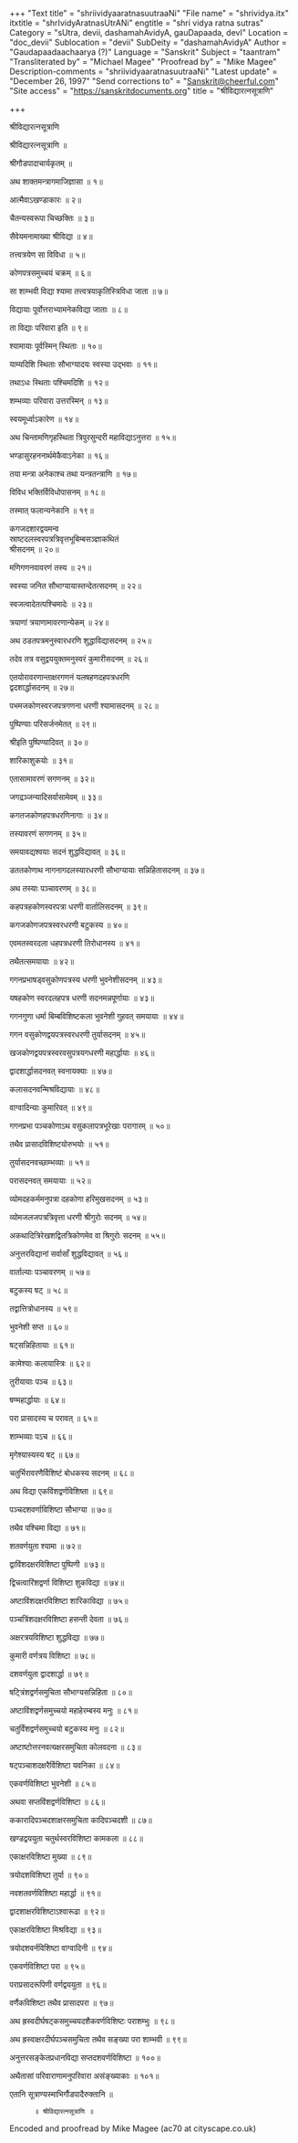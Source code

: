 +++
"Text title" = "shriividyaaratnasuutraaNi"
"File name" = "shrividya.itx"
itxtitle = "shrIvidyAratnasUtrANi"
engtitle = "shri vidya ratna sutras"
Category = "sUtra, devii, dashamahAvidyA, gauDapaada, devI"
Location = "doc_devii"
Sublocation = "devii"
SubDeity = "dashamahAvidyA"
Author = "Gaudapaadaachaarya (?)"
Language = "Sanskrit"
Subject = "taantram"
"Transliterated by" = "Michael Magee"
"Proofread by" = "Mike Magee"
Description-comments = "shriividyaaratnasuutraaNi"
"Latest update" = "December 26, 1997"
"Send corrections to" = "Sanskrit@cheerful.com"
"Site access" = "https://sanskritdocuments.org"
title = "श्रीविद्यारत्नसूत्राणि"

+++
  
 श्रीविद्यारत्नसूत्राणि   
  
श्रीविद्यारत्नसूत्राणि ॥  
  
श्रीगौडपादाचार्यकृतम् ॥  
  
अथ शाक्तमन्त्रागमाजिज्ञासा ॥ १॥  
  
आत्मैवाऽखण्डाकारः ॥ २॥  
  
चैतन्यस्वरूपा चिच्छक्तिः ॥ ३॥  
  
सैवेयमनामाख्या श्रीविद्या ॥ ४॥  
  
तत्त्वत्रयेण सा विविधा ॥ ५॥  
  
कोणपत्रसमुच्चयं चक्रम् ॥ ६॥  
  
सा शाम्भवी विद्या श्यामा तत्त्वत्रयाकृतिस्त्रिविधा जाता ॥ ७॥  
  
विद्यायाः पूर्वोत्तराभ्यामनेकविद्या जाताः ॥ ८॥  
  
ता विद्याः परिवारा इति ॥ ९॥  
  
श्यामायाः पूर्वस्मिन् स्थिताः ॥ १०॥  
  
याम्यदिशि स्थिताः सौभाग्यादयः स्वस्या उद्भवाः ॥ ११॥  
  
तथाऽधः स्थिताः पश्चिमदिशि ॥ १२॥  
  
शम्भव्याः परिवारा उत्तरस्मिन् ॥ १३॥  
  
स्वयमूर्ध्वाऽकारेण ॥ १४॥  
  
अथ चिन्तामणिगृहस्थिता त्रिपुरसुन्दरी महाविद्याऽनुत्तरा ॥ १५॥  
  
भण्डासुरहननार्थमेकैवाऽनेका ॥ १६॥  
  
तया मन्त्रा अनेकाश्च तथा यन्त्रतन्त्राणि ॥ १७॥  
  
विविध भक्तिर्विविधोपासनम् ॥ १८॥  
  
तस्मात् फलान्यनेकानि ॥ १९॥  
  
कगजदशारद्वयमन्व  
स्राष्टदलस्वरपत्रत्रिवृत्तभूबिम्बसञ्ज्ञाकथितं  
श्रीसदनम् ॥ २०॥  
  
मणिगणनवावरणं तस्य ॥ २१॥  
  
स्वस्या जनित सौभाग्यायास्तन्देतत्सदनम् ॥ २२॥  
  
स्वजत्वादेतत्पश्चिमादेः ॥ २३॥  
  
त्रयाणां त्रयाणामावरणान्येकम् ॥ २४॥  
  
अथ ठडतपत्रमनुस्वारधरणि शुद्धाविद्यासदनम् ॥ २५॥  
  
तदेव तत्र वसुद्वययुक्तमनुस्वरं कुमारीसदनम् ॥ २६॥  
  
एतयोरावरणान्ताक्षरगणनं यलषहणदहपत्रधरणि  
 द्वदशार्द्धासदनम् ॥ २७॥  
  
पभमजकोणस्वरजपत्रगणना धरणी श्यामासदनम् ॥ २८॥  
  
पुष्पिण्याः परिसर्जनमेतत् ॥ २९॥  
  
श्रीइति पुष्पिण्यादिवत् ॥ ३०॥  
  
शारिकाशुकयोः ॥ ३१॥  
  
एतासामावरणं सगणनम् ॥ ३२॥  
  
जगद्रञ्जन्यादिसर्वासामेवम् ॥ ३३॥  
  
कगतजकोणहपत्रधरणिनागाः ॥ ३४॥  
  
तस्यावरणं सगणनम् ॥ ३५॥  
  
समयावद्यश्वयाः सदनं शुद्धविद्यावत् ॥ ३६॥  
  
डततकोणाथ नागनागदलस्यारधरणी सौभाग्यायाः सन्निहितासदनम् ॥ ३७॥  
  
अथ तस्याः पञ्चावरणम् ॥ ३८॥  
  
कहपत्रहकोणस्वरपत्रा धरणी वार्तालिसदनम् ॥ ३९॥  
  
कगजकोणजपत्रस्वरधरणी बटुकस्य ॥ ४०॥  
  
एवमतस्वरदला धहपत्रधरणी तिरोधानस्य ॥ ४१॥  
  
तथैतत्समयायाः ॥ ४२॥  
  
गगनप्रभाषड्वसुकोणपत्रस्य धरणी भुवनेशीसदनम् ॥ ४३॥  
  
यषहकोण स्वरदलहपत्र धरणी सदनमन्नपूर्णायाः ॥ ४३॥  
  
गगनगुणा धर्मा बिम्बविशिष्टकला भुवनेशी गुहवत् समयायाः ॥ ४४॥  
  
गगन वसुकोणद्वयपत्रस्वरधरणी तुर्यासदनम् ॥ ४५॥  
  
खजकोणद्वयपत्रस्वरवसुपत्रयगधरणी महार्द्धायाः ॥ ४६॥  
  
द्वादशार्द्धासदनवत् स्वनायक्याः ॥ ४७॥  
  
कलासदनवन्मिश्रविद्यायाः ॥ ४८॥  
  
वाग्वादिन्याः कुमारिवत् ॥ ४९॥  
  
गगनप्रभा पञ्चकोणाऽथ वसुकलापत्रभूरेखाः परागारम् ॥ ५०॥  
  
तथैव प्रासादविशिष्टयोरुभयोः ॥ ५१॥  
  
तुर्यासदनवच्छाम्भव्याः ॥ ५१॥  
  
परासदनवत् समयायाः ॥ ५२॥  
  
व्योमदहकर्ममनुपत्रा दहकोणा हरिमुखसदनम् ॥ ५३॥  
  
व्योमजलजपत्रत्रिवृत्ता धरणी श्रीगुरोः सदनम् ॥ ५४॥  
  
अकथादित्रिरेखशद्वितत्रिकोणमेव वा श्रिगुरोः सदनम् ॥ ५५॥  
  
अनुत्तरविद्यानां सर्वासाँ शुद्धविद्यावत् ॥ ५६॥  
  
वार्ताल्याः पञ्चावरणम् ॥ ५७॥  
  
बटुकस्य षट् ॥ ५८॥  
  
तद्वात्तित्रोधानस्य ॥ ५९॥  
  
भुवनेशी सप्त ॥ ६०॥  
  
षट्सन्निहितायाः ॥ ६१॥  
  
कामेश्याः कलायास्त्रिः ॥ ६२॥  
  
तुरीयायाः पञ्च ॥ ६३॥  
  
षण्महार्द्धायाः ॥ ६४॥  
  
परा प्रासादस्य च परावत् ॥ ६५॥  
  
शाम्भव्याः पऽच ॥ ६६॥  
  
मृगेश्यास्यस्य षट् ॥ ६७॥  
  
चतुर्भिरावरणैर्विशिष्टं बोधकस्य सदनम् ॥ ६८॥  
  
अथ विद्या एकविंशद्वर्णविशिष्ता ॥ ६९॥  
  
पञ्चदशवर्णाविशिष्टा सौभाग्या ॥ ७०॥  
  
तथैव पश्चिमा विद्या ॥ ७१॥  
  
शतवर्णयुता श्यामा ॥ ७२॥  
  
द्वाविंशदक्षरविशिष्टा पुष्पिणी ॥ ७३॥  
  
द्विचत्वारिंशद्वर्णा विशिष्टा शुकविद्या ॥ ७४॥  
  
अष्टाविंशदक्षरविशिष्टा शारिकाविद्या ॥ ७५॥  
  
पञ्चत्रिंशदक्षरविशिष्टा हसन्ती देवता ॥ ७६॥  
  
अक्षरत्रयविशिष्टा शुद्धविद्या ॥ ७७॥  
  
कुमारी वर्णत्रय विशिष्टा ॥ ७८॥  
  
दशवर्णयुता द्वादशार्द्धा ॥ ७९॥  
  
षट्त्रिंशद्वर्णसमुचिता सौभाग्यसन्निहिता ॥ ८०॥  
  
अष्टाविंशद्वर्णसमुच्चयो महाहेरम्बस्य मनुः ॥ ८१॥  
  
चतुर्विंशद्वर्णसमुच्चयो बटुकस्य मनुः ॥ ८२॥  
  
अष्टाष्टोत्तरनवत्यक्षरसमुचिता कोलवदना ॥ ८३॥  
  
षट्पञ्चाशदक्षरैर्विशिष्टा यवनिका ॥ ८४॥  
  
एकवर्णविशिष्टा भुवनेशी ॥ ८५॥  
  
अथवा सप्तविंशद्वर्णविशिष्टा ॥ ८६॥  
  
ककारादिपञ्चदशाक्षरसमुचिता कादिपञ्चदशी ॥ ८७॥  
  
खण्डद्वययुता चतुर्थस्वरविशिष्टा कामकला ॥ ८८॥  
  
एकाक्षरविशिष्टा मुख्या ॥ ८९॥  
  
त्रयोदशविशिष्टा तुर्या ॥ ९०॥  
  
नवशतवर्णविशिष्टा महार्द्धा ॥ ९१॥  
  
द्वादशाक्षरविशिष्टाऽश्वारूढा ॥ ९२॥  
  
एकाक्षरविशिष्टा मिश्रविद्या ॥ ९३॥  
  
त्रयोदशवर्नविशिष्टा वाग्वादिनी ॥ ९४॥  
  
एकवर्णविशिष्टा परा ॥ ९५॥  
  
पराप्रसादरूपिणी वर्णद्वययुता ॥ ९६॥  
  
वर्णैकविशिष्टा तथैव प्रासादपरा ॥ ९७॥  
  
अथ ह्रस्वदीर्घषट्कसमुच्चयदशैकवर्णविशिष्टः पराशम्भुः ॥ ९८॥  
  
अथ ह्रस्वाक्षरदीर्घपञ्चसमुचिता तथैव सङ्ख्या परा शाम्भवी ॥ ९९॥  
  
अनुत्तरसङ्केतप्रधानविद्या सप्तदशवर्णविशिष्टा ॥ १००॥  
  
अथैतासां परिवाराणामनुपरिवारा असंङ्ख्याकाः ॥ १०१॥  
  
एतानि सूत्राण्यस्माभिर्गौडपादैरुक्तानि ॥  
  
          ॥ श्रीविद्यारत्नसूत्राणि ॥  
  
  
  
Encoded and proofread by Mike Magee (ac70 at cityscape.co.uk)  
  
